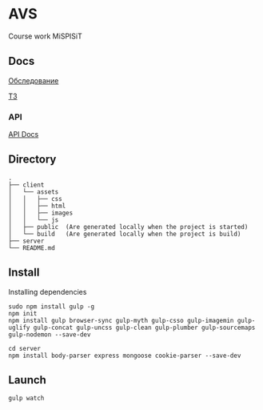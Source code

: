 # AVS
Course work MiSPISiT

## Docs


[Обследование][1]

[ТЗ][2]

[1]: https://docs.google.com/document/d/1z0MMXFQaxj-FfzznTCDnwEEz_7IbuKAS_VfkdbtXfAI/edit?usp=sharing

[2]: https://docs.google.com/document/d/1FvftsE4LAH36Z4DAUfs8_Zvv0kiX81q183zGQeS2Ppk/edit?usp=sharing


### API
[API Docs][3]

[3]:https://documenter.getpostman.com/view/3334799/avs/7EN3pQa


## Directory
```
.
├── client
│   └── assets
│   │   ├── css
│   │   ├── html
│   │   ├── images
│   │   └── js
│   ├── public  (Are generated locally when the project is started)
│   └── build   (Are generated locally when the project is build)
├── server
└── README.md
```

## Install
Installing dependencies
```
sudo npm install gulp -g
npm init
npm install gulp browser-sync gulp-myth gulp-csso gulp-imagemin gulp-uglify gulp-concat gulp-uncss gulp-clean gulp-plumber gulp-sourcemaps gulp-nodemon --save-dev

cd server
npm install body-parser express mongoose cookie-parser --save-dev
```
## Launch
```
gulp watch
```

